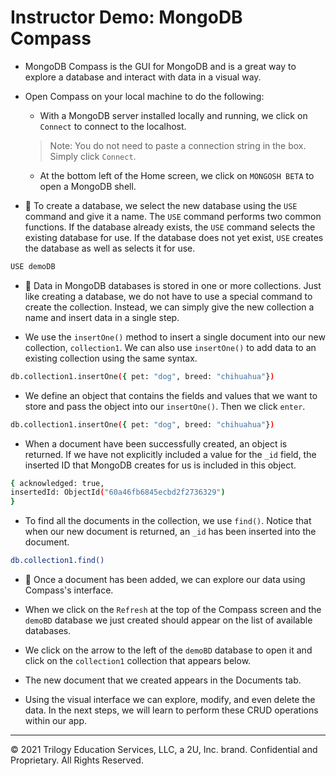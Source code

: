 #  Instructor Demo: MongoDB Compass

* MongoDB Compass is the GUI for MongoDB and is a great way to explore a database and interact with data in a visual way. 

* Open Compass on your local machine to do the following:

  *  With a MongoDB server installed locally and running, we click on `Connect` to connect to the localhost. 
  > Note: You do not need to paste a connection string in the box. Simply click `Connect`.

  *  At the bottom left of the Home screen, we click on `MONGOSH BETA` to open a MongoDB shell. 

* 🔑 To create a database, we select the new database using the `USE` command and give it a name. The `USE` command performs two common functions. If the database already exists, the `USE` command selects the existing database for use. If the database does not yet exist, `USE` creates the database as well as selects it for use.

```sh
USE demoDB
```

* 🔑 Data in MongoDB databases is stored in one or more collections. Just like creating a database, we do not have to use a special command to create the collection. Instead, we can simply give the new collection a name and insert data in a single step. 
  
*  We use the `insertOne()` method to insert a single document into our new collection, `collection1`. We can also use `insertOne()` to add data to an existing collection using the same syntax.  

```sh
db.collection1.insertOne({ pet: "dog", breed: "chihuahua"})
 ```

* We define an object that contains the fields and values that we want to store and pass the object into our `insertOne()`. Then we click `enter`.

```sh
db.collection1.insertOne({ pet: "dog", breed: "chihuahua"})
```

* When a document have been successfully created, an object is returned. If we have not explicitly included a value for the `_id` field, the inserted ID that MongoDB creates for us is included in this object. 

```sh
{ acknowledged: true,
insertedId: ObjectId("60a46fb6845ecbd2f2736329") 
}
 ```

* To find all the documents in the collection, we use `find()`. Notice that when our new document is returned, an `_id` has been inserted into the document.

```sh
db.collection1.find()
```

* 🔑 Once a document has been added, we can explore our data using Compass's interface. 
  
* When we click on the `Refresh` at the top of the Compass screen and the `demoBD` database we just created should appear on the list of available databases. 

*  We click on the arrow to the left of the `demoBD` database to open it and click on the `collection1` collection that appears below. 

*  The new document that we created appears in the Documents tab.
  
*  Using the visual interface we can explore, modify, and even delete the data. In the next steps, we will learn to perform these CRUD operations within our app. 

---
© 2021 Trilogy Education Services, LLC, a 2U, Inc. brand. Confidential and Proprietary. All Rights Reserved.

